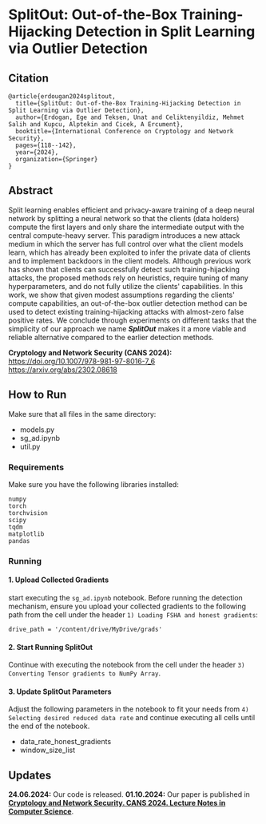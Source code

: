 # SplitOut: Out-of-the-Box Training-Hijacking Detection in Split Learning via Outlier Detection

## Citation
```
@article{erdougan2024splitout,
  title={SplitOut: Out-of-the-Box Training-Hijacking Detection in Split Learning via Outlier Detection},
  author={Erdogan, Ege and Teksen, Unat and Celiktenyildiz, Mehmet Salih and Kupcu, Alptekin and Cicek, A Ercument},
  booktitle={International Conference on Cryptology and Network Security},
  pages={118--142},
  year={2024},
  organization={Springer}
}
```

## Abstract

Split learning enables efficient and privacy-aware training of a deep neural network by splitting a neural network so that the clients (data holders) compute the first layers and only share the intermediate output with the central compute-heavy server. This paradigm introduces a new attack medium in which the server has full control over what the client models learn, which has already been exploited to infer the private data of clients and to implement backdoors in the client models. Although previous work has shown that clients can successfully detect such training-hijacking attacks, the proposed methods rely on heuristics, require tuning of many hyperparameters, and do not fully utilize the clients' capabilities. In this work, we show that given modest assumptions regarding the clients' compute capabilities, an out-of-the-box outlier detection method can be used to detect existing training-hijacking attacks with almost-zero false positive rates. We conclude through experiments on different tasks that the simplicity of our approach we name _**SplitOut**_ makes it a more viable and reliable alternative compared to the earlier detection methods.

**Cryptology and Network Security (CANS 2024):** https://doi.org/10.1007/978-981-97-8016-7_6
https://arxiv.org/abs/2302.08618

## How to Run 

Make sure that all files in the same directory:
- models.py
- sg_ad.ipynb
- util.py

### Requirements

Make sure you have the following libraries installed:

```
numpy
torch
torchvision
scipy
tqdm
matplotlib
pandas
```

### Running


#### 1. Upload Collected Gradients
start executing the `sg_ad.ipynb` notebook. Before running the detection mechanism, ensure you upload your collected gradients to the following path from the cell under the header `1) Loading FSHA and honest gradients`:
```
drive_path = '/content/drive/MyDrive/grads'
```

#### 2. Start Running SplitOut
Continue with executing the notebook from the cell under the header `3) Converting Tensor gradients to NumPy Array`. 

#### 3. Update SplitOut Parameters
Adjust the following parameters in the notebook to fit your needs from `4) Selecting desired reduced data rate` and continue executing all cells until the end of the notebook.

- data_rate_honest_gradients 
- window_size_list

## Updates

**24.06.2024:** Our code is released.
**01.10.2024:** Our paper is published in [**Cryptology and Network Security. CANS 2024. Lecture Notes in Computer Science**](https://link.springer.com/chapter/10.1007/978-981-97-8016-7_6).
